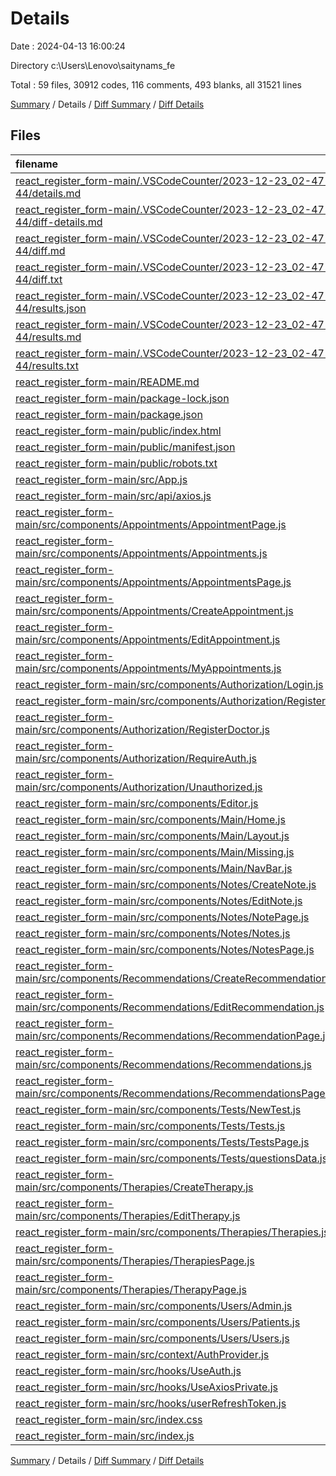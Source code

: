 # Details

Date : 2024-04-13 16:00:24

Directory c:\\Users\\Lenovo\\saitynams_fe

Total : 59 files,  30912 codes, 116 comments, 493 blanks, all 31521 lines

[Summary](results.md) / Details / [Diff Summary](diff.md) / [Diff Details](diff-details.md)

## Files
| filename | language | code | comment | blank | total |
| :--- | :--- | ---: | ---: | ---: | ---: |
| [react_register_form-main/.VSCodeCounter/2023-12-23_02-47-44/details.md](/react_register_form-main/.VSCodeCounter/2023-12-23_02-47-44/details.md) | Markdown | 50 | 0 | 6 | 56 |
| [react_register_form-main/.VSCodeCounter/2023-12-23_02-47-44/diff-details.md](/react_register_form-main/.VSCodeCounter/2023-12-23_02-47-44/diff-details.md) | Markdown | 9 | 0 | 6 | 15 |
| [react_register_form-main/.VSCodeCounter/2023-12-23_02-47-44/diff.md](/react_register_form-main/.VSCodeCounter/2023-12-23_02-47-44/diff.md) | Markdown | 12 | 0 | 7 | 19 |
| [react_register_form-main/.VSCodeCounter/2023-12-23_02-47-44/diff.txt](/react_register_form-main/.VSCodeCounter/2023-12-23_02-47-44/diff.txt) | ApexLog | 19 | 0 | 3 | 22 |
| [react_register_form-main/.VSCodeCounter/2023-12-23_02-47-44/results.json](/react_register_form-main/.VSCodeCounter/2023-12-23_02-47-44/results.json) | JSON | 1 | 0 | 0 | 1 |
| [react_register_form-main/.VSCodeCounter/2023-12-23_02-47-44/results.md](/react_register_form-main/.VSCodeCounter/2023-12-23_02-47-44/results.md) | Markdown | 32 | 0 | 7 | 39 |
| [react_register_form-main/.VSCodeCounter/2023-12-23_02-47-44/results.txt](/react_register_form-main/.VSCodeCounter/2023-12-23_02-47-44/results.txt) | ApexLog | 80 | 0 | 3 | 83 |
| [react_register_form-main/README.md](/react_register_form-main/README.md) | Markdown | 9 | 0 | 9 | 18 |
| [react_register_form-main/package-lock.json](/react_register_form-main/package-lock.json) | JSON | 27,205 | 0 | 1 | 27,206 |
| [react_register_form-main/package.json](/react_register_form-main/package.json) | JSON | 40 | 0 | 1 | 41 |
| [react_register_form-main/public/index.html](/react_register_form-main/public/index.html) | HTML | 17 | 23 | 3 | 43 |
| [react_register_form-main/public/manifest.json](/react_register_form-main/public/manifest.json) | JSON | 25 | 0 | 1 | 26 |
| [react_register_form-main/public/robots.txt](/react_register_form-main/public/robots.txt) | ApexLog | 3 | 0 | 1 | 4 |
| [react_register_form-main/src/App.js](/react_register_form-main/src/App.js) | JavaScript | 88 | 0 | 11 | 99 |
| [react_register_form-main/src/api/axios.js](/react_register_form-main/src/api/axios.js) | JavaScript | 10 | 0 | 2 | 12 |
| [react_register_form-main/src/components/Appointments/AppointmentPage.js](/react_register_form-main/src/components/Appointments/AppointmentPage.js) | JavaScript | 47 | 1 | 8 | 56 |
| [react_register_form-main/src/components/Appointments/Appointments.js](/react_register_form-main/src/components/Appointments/Appointments.js) | JavaScript | 138 | 9 | 16 | 163 |
| [react_register_form-main/src/components/Appointments/AppointmentsPage.js](/react_register_form-main/src/components/Appointments/AppointmentsPage.js) | JavaScript | 13 | 0 | 3 | 16 |
| [react_register_form-main/src/components/Appointments/CreateAppointment.js](/react_register_form-main/src/components/Appointments/CreateAppointment.js) | JavaScript | 114 | 3 | 16 | 133 |
| [react_register_form-main/src/components/Appointments/EditAppointment.js](/react_register_form-main/src/components/Appointments/EditAppointment.js) | JavaScript | 113 | 0 | 13 | 126 |
| [react_register_form-main/src/components/Appointments/MyAppointments.js](/react_register_form-main/src/components/Appointments/MyAppointments.js) | JavaScript | 124 | 0 | 17 | 141 |
| [react_register_form-main/src/components/Authorization/Login.js](/react_register_form-main/src/components/Authorization/Login.js) | JavaScript | 91 | 3 | 14 | 108 |
| [react_register_form-main/src/components/Authorization/Register.js](/react_register_form-main/src/components/Authorization/Register.js) | JavaScript | 200 | 4 | 22 | 226 |
| [react_register_form-main/src/components/Authorization/RegisterDoctor.js](/react_register_form-main/src/components/Authorization/RegisterDoctor.js) | JavaScript | 197 | 4 | 24 | 225 |
| [react_register_form-main/src/components/Authorization/RequireAuth.js](/react_register_form-main/src/components/Authorization/RequireAuth.js) | JavaScript | 15 | 0 | 4 | 19 |
| [react_register_form-main/src/components/Authorization/Unauthorized.js](/react_register_form-main/src/components/Authorization/Unauthorized.js) | JavaScript | 16 | 0 | 4 | 20 |
| [react_register_form-main/src/components/Editor.js](/react_register_form-main/src/components/Editor.js) | JavaScript | 76 | 0 | 10 | 86 |
| [react_register_form-main/src/components/Main/Home.js](/react_register_form-main/src/components/Main/Home.js) | JavaScript | 14 | 0 | 3 | 17 |
| [react_register_form-main/src/components/Main/Layout.js](/react_register_form-main/src/components/Main/Layout.js) | JavaScript | 9 | 0 | 2 | 11 |
| [react_register_form-main/src/components/Main/Missing.js](/react_register_form-main/src/components/Main/Missing.js) | JavaScript | 13 | 0 | 2 | 15 |
| [react_register_form-main/src/components/Main/NavBar.js](/react_register_form-main/src/components/Main/NavBar.js) | JavaScript | 50 | 2 | 10 | 62 |
| [react_register_form-main/src/components/Notes/CreateNote.js](/react_register_form-main/src/components/Notes/CreateNote.js) | JavaScript | 83 | 11 | 12 | 106 |
| [react_register_form-main/src/components/Notes/EditNote.js](/react_register_form-main/src/components/Notes/EditNote.js) | JavaScript | 79 | 2 | 13 | 94 |
| [react_register_form-main/src/components/Notes/NotePage.js](/react_register_form-main/src/components/Notes/NotePage.js) | JavaScript | 34 | 2 | 5 | 41 |
| [react_register_form-main/src/components/Notes/Notes.js](/react_register_form-main/src/components/Notes/Notes.js) | JavaScript | 110 | 5 | 12 | 127 |
| [react_register_form-main/src/components/Notes/NotesPage.js](/react_register_form-main/src/components/Notes/NotesPage.js) | JavaScript | 11 | 0 | 3 | 14 |
| [react_register_form-main/src/components/Recommendations/CreateRecommendation.js](/react_register_form-main/src/components/Recommendations/CreateRecommendation.js) | JavaScript | 64 | 9 | 12 | 85 |
| [react_register_form-main/src/components/Recommendations/EditRecommendation.js](/react_register_form-main/src/components/Recommendations/EditRecommendation.js) | JavaScript | 83 | 3 | 12 | 98 |
| [react_register_form-main/src/components/Recommendations/RecommendationPage.js](/react_register_form-main/src/components/Recommendations/RecommendationPage.js) | JavaScript | 37 | 1 | 5 | 43 |
| [react_register_form-main/src/components/Recommendations/Recommendations.js](/react_register_form-main/src/components/Recommendations/Recommendations.js) | JavaScript | 126 | 0 | 15 | 141 |
| [react_register_form-main/src/components/Recommendations/RecommendationsPage.js](/react_register_form-main/src/components/Recommendations/RecommendationsPage.js) | JavaScript | 13 | 0 | 3 | 16 |
| [react_register_form-main/src/components/Tests/NewTest.js](/react_register_form-main/src/components/Tests/NewTest.js) | JavaScript | 76 | 4 | 7 | 87 |
| [react_register_form-main/src/components/Tests/Tests.js](/react_register_form-main/src/components/Tests/Tests.js) | JavaScript | 135 | 0 | 16 | 151 |
| [react_register_form-main/src/components/Tests/TestsPage.js](/react_register_form-main/src/components/Tests/TestsPage.js) | JavaScript | 77 | 3 | 14 | 94 |
| [react_register_form-main/src/components/Tests/questionsData.js](/react_register_form-main/src/components/Tests/questionsData.js) | JavaScript | 192 | 0 | 2 | 194 |
| [react_register_form-main/src/components/Therapies/CreateTherapy.js](/react_register_form-main/src/components/Therapies/CreateTherapy.js) | JavaScript | 153 | 15 | 18 | 186 |
| [react_register_form-main/src/components/Therapies/EditTherapy.js](/react_register_form-main/src/components/Therapies/EditTherapy.js) | JavaScript | 132 | 2 | 19 | 153 |
| [react_register_form-main/src/components/Therapies/Therapies.js](/react_register_form-main/src/components/Therapies/Therapies.js) | JavaScript | 125 | 7 | 16 | 148 |
| [react_register_form-main/src/components/Therapies/TherapiesPage.js](/react_register_form-main/src/components/Therapies/TherapiesPage.js) | JavaScript | 11 | 0 | 3 | 14 |
| [react_register_form-main/src/components/Therapies/TherapyPage.js](/react_register_form-main/src/components/Therapies/TherapyPage.js) | JavaScript | 41 | 1 | 6 | 48 |
| [react_register_form-main/src/components/Users/Admin.js](/react_register_form-main/src/components/Users/Admin.js) | JavaScript | 13 | 0 | 2 | 15 |
| [react_register_form-main/src/components/Users/Patients.js](/react_register_form-main/src/components/Users/Patients.js) | JavaScript | 11 | 0 | 2 | 13 |
| [react_register_form-main/src/components/Users/Users.js](/react_register_form-main/src/components/Users/Users.js) | JavaScript | 170 | 1 | 13 | 184 |
| [react_register_form-main/src/context/AuthProvider.js](/react_register_form-main/src/context/AuthProvider.js) | JavaScript | 11 | 0 | 4 | 15 |
| [react_register_form-main/src/hooks/UseAuth.js](/react_register_form-main/src/hooks/UseAuth.js) | JavaScript | 6 | 0 | 2 | 8 |
| [react_register_form-main/src/hooks/UseAxiosPrivate.js](/react_register_form-main/src/hooks/UseAxiosPrivate.js) | JavaScript | 37 | 0 | 7 | 44 |
| [react_register_form-main/src/hooks/userRefreshToken.js](/react_register_form-main/src/hooks/userRefreshToken.js) | JavaScript | 22 | 0 | 3 | 25 |
| [react_register_form-main/src/index.css](/react_register_form-main/src/index.css) | CSS | 212 | 1 | 37 | 250 |
| [react_register_form-main/src/index.js](/react_register_form-main/src/index.js) | JavaScript | 18 | 0 | 1 | 19 |

[Summary](results.md) / Details / [Diff Summary](diff.md) / [Diff Details](diff-details.md)